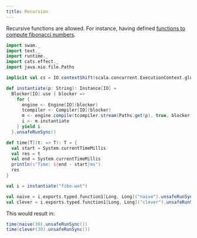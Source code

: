 ```yaml
---
title: Recursion
---
```


Recursive functions are allowed. For instance, having defined [functions to compute fibonacci numbers](/examples/fibo.wat).

```scala mdoc:silent
import swam._
import text._
import runtime._
import cats.effect._
import java.nio.file.Paths

implicit val cs = IO.contextShift(scala.concurrent.ExecutionContext.global)

def instantiate(p: String): Instance[IO] =
  Blocker[IO].use { blocker =>
    for {
      engine <- Engine[IO](blocker)
      tcompiler <- Compiler[IO](blocker)
      m <- engine.compile(tcompiler.stream(Paths.get(p), true, blocker))
      i <- m.instantiate
    } yield i
  }.unsafeRunSync()

def time[T](t: => T): T = {
  val start = System.currentTimeMillis
  val res = t
  val end = System.currentTimeMillis
  println(s"Time: ${end - start}ms")
  res
}

val i = instantiate("fibo.wat")

val naive = i.exports.typed.function1[Long, Long]("naive").unsafeRunSync()
val clever = i.exports.typed.function1[Long, Long]("clever").unsafeRunSync()
```

This would result in:

```scala mdoc
time(naive(30).unsafeRunSync())
time(clever(30).unsafeRunSync())
```
